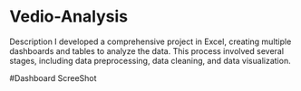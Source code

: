 # Vedio-Analysis
Description  I developed a comprehensive project in Excel, creating multiple dashboards and tables to analyze the data. This process involved several stages, including data preprocessing, data cleaning, and data visualization. 

#Dashboard ScreeShot

